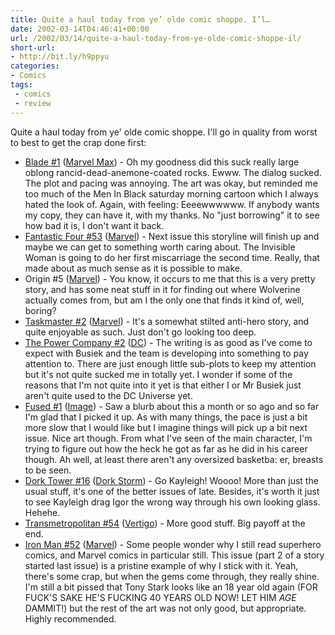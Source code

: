 ```yaml
---
title: Quite a haul today from ye’ olde comic shoppe. I’l…
date: 2002-03-14T04:46:41+00:00
url: /2002/03/14/quite-a-haul-today-from-ye-olde-comic-shoppe-il/
short-url:
- http://bit.ly/h9ppyu
categories:
- Comics
tags:
 - comics
 - review
---
```

Quite a haul today from ye' olde comic shoppe. I'll go in quality from worst to best to get the crap done first:

- <a href="http://www.marvel.com/comics/onsale/onsale.htm?id=6">Blade #1</a> (<a href="http://www.marvel.com">Marvel Max</a>) - Oh my goodness did this suck really large oblong rancid-dead-anemone-coated rocks. Ewww. The dialog sucked. The plot and pacing was annoying. The art was okay, but reminded me too much of the Men In Black saturday morning cartoon which I always hated the look of. Again, with feeling: Eeeewwwwww. If anybody wants my copy, they can have it, with my thanks. No "just borrowing" it to see how bad it is, I don't want it back.
- <a href="http://www.marvel.com/comics/onsale/onsale.htm?id=49">Fantastic Four #53</a> (<a href="http://www.marvel.com">Marvel</a>) - Next issue this storyline will finish up and maybe we can get to something worth caring about. The Invisible Woman is going to do her first miscarriage the second time. Really, that made about as much sense as it is possible to make.
- Origin #5 (<a href="http://www.marvel.com">Marvel</a>) - You know, it occurs to me that this is a very pretty story, and has some neat stuff in it for finding out where Wolverine actually comes from, but am I the only one that finds it kind of, well, boring?
- <a href="http://www.marvel.com/comics/onsale/onsale.htm?id=54">Taskmaster #2</a> (<a href="http://www.marvel.com">Marvel</a>) - It's a somewhat stilted anti-hero story, and quite enjoyable as such. Just don't go looking too deep.
- <a href="http://www.dccomics.com/directcurrents/comics/Mar13/powc_2.html">The Power Company #2</a> (<a href="http://www.dccomics.com/">DC</a>) - The writing is as good as I've come to expect with Busiek and the team is developing into something to pay attention to. There are just enough little sub-plots to keep my attention but it's not quite sucked me in totally yet. I wonder if some of the reasons that I'm not quite into it yet is that either I or Mr Busiek just aren't quite used to the DC Universe yet.
- <a href="http://www.steveniles.com/fused.htm">Fused #1</a> (<a href="http://www.imagecomics.com">Image</a>) - Saw a blurb about this a month or so ago and so far I'm glad that I picked it up. As with many things, the pace is just a bit more slow that I would like but I imagine things will pick up a bit next issue. Nice art though. From what I've seen of the main character, I'm trying to figure out how the heck he got as far as he did in his career though. Ah well, at least there aren't any oversized basketba: er, breasts to be seen.
- <a href="http://www.dorktower.com">Dork Tower #16</a> (<a href="http://www.gamespy.com/comics/dorkstorm/">Dork Storm</a>) - Go Kayleigh! Woooo! More than just the usual stuff, it's one of the better issues of late. Besides, it's worth it just to see Kayleigh drag Igor the wrong way through his own looking glass. Hehehe.
- <a href="http://www.dccomics.com/directcurrents/comics/Mar13/transm_54.html">Transmetropolitan #54</a> (<a href="http://www.dccomics.com/vertigo/index.html">Vertigo</a>) - More good stuff. Big payoff at the end.
- <a href="http://www.marvel.com/comics/onsale/onsale.htm?id=52">Iron Man #52</a> (<a href="http://www.marvel.com">Marvel</a>) - Some people wonder why I still read superhero comics, and Marvel comics in particular still. This issue (part 2 of a story started last issue) is a pristine example of why I stick with it. Yeah, there's some crap, but when the gems come through, they really shine. I'm still a bit pissed that Tony Stark looks like an 18 year old again (FOR FUCK'S SAKE HE'S FUCKING 40 YEARS OLD NOW! LET HIM *AGE* DAMMIT!) but the rest of the art was not only good, but appropriate. Highly recommended.